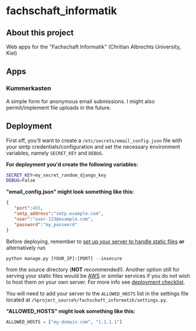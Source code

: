 # fachschaft_informatik
## About this project
Web apps for the "Fachschaft Informatik" (Chritian Albrechts University, Kiel)

## Apps
### Kummerkasten
A simple form for anonymous email submissions. I might also permit/implement file uploads in the future.

## Deployment
First off, you'll want to create a `/etc/secrets/email_config.json` file with your smtp credentials/configuration and set the necessary environment variables, namely `SECRET_KEY` and `DEBUG`.

**For deployment you'd create the following variables:**
```bash
SECRET_KEY=my_secret_random_django_key
DEBUG=False
```

**"email_config.json" might look something like this:**
```json
{
   "port":465,
   "smtp_address":"smtp.example.com",
   "user":"user-123@example.com",
   "password":"my_password"
}
```

Before deploying, remember to [set up your server to handle static files](https://docs.djangoproject.com/en/4.1/howto/static-files/deployment/) **or** alternatively run 
```python 
python manage.py [YOUR_IP]:[PORT] --insecure
```
from the source directory (**NOT** recommended!). Another option still for serving your static files would be [AWS](https://aws.amazon.com/) or similar services if you do not wish to host them on your own server. For more info see [deployment checklist](https://docs.djangoproject.com/en/4.1/howto/deployment/checklist/).

You will need to add your server to the `ALLOWED_HOSTS` list in the settings file located at `/%project_source%/fachschaft_informatik/settings.py`.

**"ALLOWED_HOSTS" might look something like this:**
```python
ALLOWED_HOSTS = ["my-domain.com", "1.1.1.1"]
```
